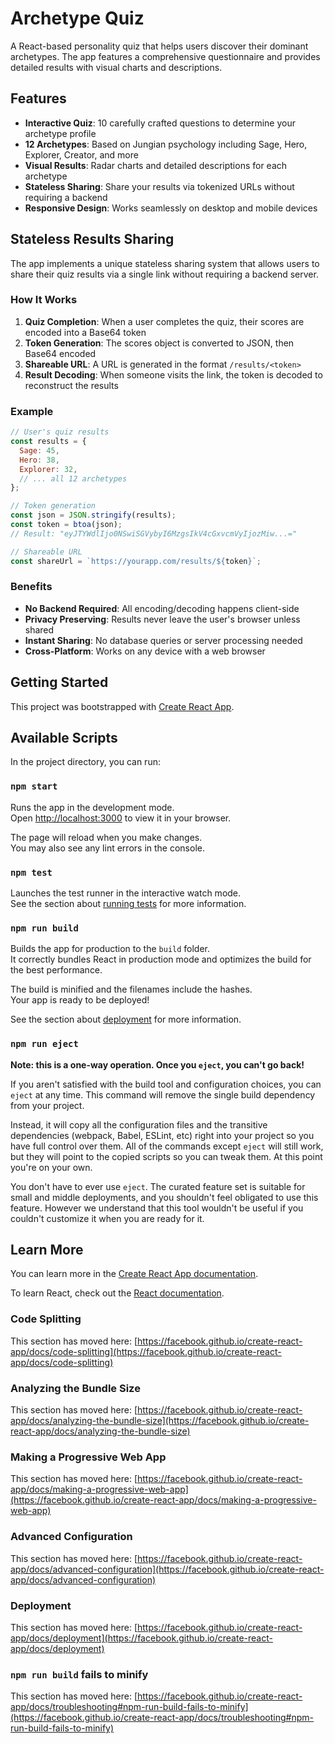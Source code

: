 # Archetype Quiz

A React-based personality quiz that helps users discover their dominant archetypes. The app features a comprehensive questionnaire and provides detailed results with visual charts and descriptions.

## Features

- **Interactive Quiz**: 10 carefully crafted questions to determine your archetype profile
- **12 Archetypes**: Based on Jungian psychology including Sage, Hero, Explorer, Creator, and more
- **Visual Results**: Radar charts and detailed descriptions for each archetype
- **Stateless Sharing**: Share your results via tokenized URLs without requiring a backend
- **Responsive Design**: Works seamlessly on desktop and mobile devices

## Stateless Results Sharing

The app implements a unique stateless sharing system that allows users to share their quiz results via a single link without requiring a backend server.

### How It Works

1. **Quiz Completion**: When a user completes the quiz, their scores are encoded into a Base64 token
2. **Token Generation**: The scores object is converted to JSON, then Base64 encoded
3. **Shareable URL**: A URL is generated in the format `/results/<token>`
4. **Result Decoding**: When someone visits the link, the token is decoded to reconstruct the results

### Example

```javascript
// User's quiz results
const results = {
  Sage: 45,
  Hero: 38,
  Explorer: 32,
  // ... all 12 archetypes
};

// Token generation
const json = JSON.stringify(results);
const token = btoa(json);
// Result: "eyJTYWdlIjo0NSwiSGVybyI6MzgsIkV4cGxvcmVyIjozMiw...="

// Shareable URL
const shareUrl = `https://yourapp.com/results/${token}`;
```

### Benefits

- **No Backend Required**: All encoding/decoding happens client-side
- **Privacy Preserving**: Results never leave the user's browser unless shared
- **Instant Sharing**: No database queries or server processing needed
- **Cross-Platform**: Works on any device with a web browser

## Getting Started

This project was bootstrapped with [Create React App](https://github.com/facebook/create-react-app).

## Available Scripts

In the project directory, you can run:

### `npm start`

Runs the app in the development mode.\
Open [http://localhost:3000](http://localhost:3000) to view it in your browser.

The page will reload when you make changes.\
You may also see any lint errors in the console.

### `npm test`

Launches the test runner in the interactive watch mode.\
See the section about [running tests](https://facebook.github.io/create-react-app/docs/running-tests) for more information.

### `npm run build`

Builds the app for production to the `build` folder.\
It correctly bundles React in production mode and optimizes the build for the best performance.

The build is minified and the filenames include the hashes.\
Your app is ready to be deployed!

See the section about [deployment](https://facebook.github.io/create-react-app/docs/deployment) for more information.

### `npm run eject`

**Note: this is a one-way operation. Once you `eject`, you can't go back!**

If you aren't satisfied with the build tool and configuration choices, you can `eject` at any time. This command will remove the single build dependency from your project.

Instead, it will copy all the configuration files and the transitive dependencies (webpack, Babel, ESLint, etc) right into your project so you have full control over them. All of the commands except `eject` will still work, but they will point to the copied scripts so you can tweak them. At this point you're on your own.

You don't have to ever use `eject`. The curated feature set is suitable for small and middle deployments, and you shouldn't feel obligated to use this feature. However we understand that this tool wouldn't be useful if you couldn't customize it when you are ready for it.

## Learn More

You can learn more in the [Create React App documentation](https://facebook.github.io/create-react-app/docs/getting-started).

To learn React, check out the [React documentation](https://reactjs.org/).

### Code Splitting

This section has moved here: [https://facebook.github.io/create-react-app/docs/code-splitting](https://facebook.github.io/create-react-app/docs/code-splitting)

### Analyzing the Bundle Size

This section has moved here: [https://facebook.github.io/create-react-app/docs/analyzing-the-bundle-size](https://facebook.github.io/create-react-app/docs/analyzing-the-bundle-size)

### Making a Progressive Web App

This section has moved here: [https://facebook.github.io/create-react-app/docs/making-a-progressive-web-app](https://facebook.github.io/create-react-app/docs/making-a-progressive-web-app)

### Advanced Configuration

This section has moved here: [https://facebook.github.io/create-react-app/docs/advanced-configuration](https://facebook.github.io/create-react-app/docs/advanced-configuration)

### Deployment

This section has moved here: [https://facebook.github.io/create-react-app/docs/deployment](https://facebook.github.io/create-react-app/docs/deployment)

### `npm run build` fails to minify

This section has moved here: [https://facebook.github.io/create-react-app/docs/troubleshooting#npm-run-build-fails-to-minify](https://facebook.github.io/create-react-app/docs/troubleshooting#npm-run-build-fails-to-minify)
